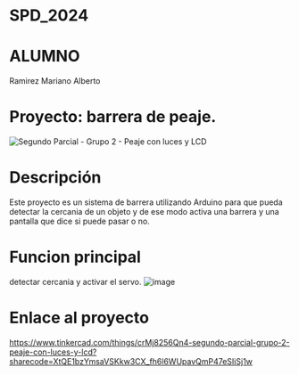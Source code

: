 # SPD_2024

# ALUMNO
Ramirez Mariano Alberto 
# Proyecto: barrera de peaje.
![Segundo Parcial - Grupo 2 - Peaje con luces y LCD](https://github.com/marianoRamirez0/SPD_segundo-parcial/assets/108541099/69347339-f62b-4755-a1ef-d8792cbd98ad)
# Descripción
Este proyecto es un sistema de barrera utilizando Arduino para que pueda detectar la cercania de un objeto y de ese modo activa una barrera y una pantalla que dice si puede pasar o no.
# Funcion principal
detectar cercania y activar el servo.
![image](https://github.com/marianoRamirez0/SPD_segundo-parcial/assets/108541099/d86a02bb-c8a4-4519-b158-9e831be025e0)
# Enlace al proyecto
https://www.tinkercad.com/things/crMj8256Qn4-segundo-parcial-grupo-2-peaje-con-luces-y-lcd?sharecode=XtQE1bzYmsaVSKkw3CX_fh6l6WUpavQmP47eSIiSj1w
